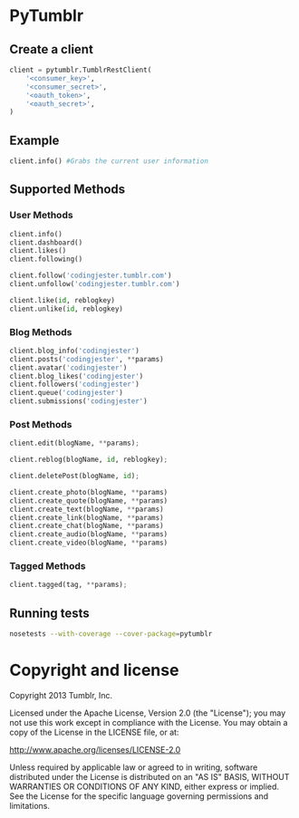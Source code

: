 # PyTumblr

## Create a client

```python
client = pytumblr.TumblrRestClient(
    '<consumer_key>',
    '<consumer_secret>',
    '<oauth_token>',
    '<oauth_secret>',
)
```

## Example

```python
client.info() #Grabs the current user information
```

## Supported Methods

### User Methods

```python
client.info()
client.dashboard()
client.likes()
client.following()

client.follow('codingjester.tumblr.com')
client.unfollow('codingjester.tumblr.com')

client.like(id, reblogkey)
client.unlike(id, reblogkey)
```

### Blog Methods

```python
client.blog_info('codingjester')
client.posts('codingjester', **params)
client.avatar('codingjester')
client.blog_likes('codingjester')
client.followers('codingjester')
client.queue('codingjester')
client.submissions('codingjester')
```

### Post Methods

```python
client.edit(blogName, **params);

client.reblog(blogName, id, reblogkey);

client.deletePost(blogName, id);

client.create_photo(blogName, **params)
client.create_quote(blogName, **params)
client.create_text(blogName, **params)
client.create_link(blogName, **params)
client.create_chat(blogName, **params)
client.create_audio(blogName, **params)
client.create_video(blogName, **params)
```

### Tagged Methods

```python
client.tagged(tag, **params);
```

## Running tests

``` bash
nosetests --with-coverage --cover-package=pytumblr
```

# Copyright and license

Copyright 2013 Tumblr, Inc.

Licensed under the Apache License, Version 2.0 (the "License"); you may not
use this work except in compliance with the License. You may obtain a copy of
the License in the LICENSE file, or at:

http://www.apache.org/licenses/LICENSE-2.0

Unless required by applicable law or agreed to in writing, software
distributed under the License is distributed on an "AS IS" BASIS, WITHOUT
WARRANTIES OR CONDITIONS OF ANY KIND, either express or implied. See the
License for the specific language governing permissions and limitations.
